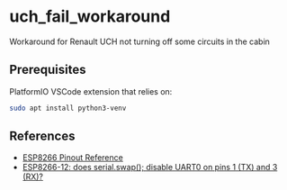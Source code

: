 # uch_fail_workaround

Workaround for Renault UCH not turning off some circuits in the cabin

## Prerequisites

PlatformIO VSCode extension that relies on:

```sh
sudo apt install python3-venv
```

## References

* [ESP8266 Pinout Reference](https://randomnerdtutorials.com/esp8266-pinout-reference-gpios/)
* [ESP8266-12: does serial.swap(); disable UART0 on pins 1 (TX) and 3 (RX)?](https://forum.arduino.cc/t/esp8266-12-does-serial-swap-disable-uart0-on-pins-1-tx-and-3-rx/677424/2)
